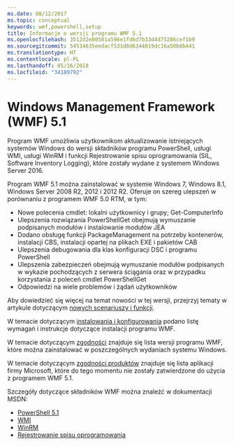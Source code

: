 ```yaml
---
ms.date: 08/12/2017
ms.topic: conceptual
keywords: wmf,powershell,setup
title: Informacje o wersji programu WMF 5.1
ms.openlocfilehash: 3512d2e80501a596e1fd6d7b33d4d75286cef1b9
ms.sourcegitcommit: 54534635eedacf531d8d6344019dc16a50b8b441
ms.translationtype: HT
ms.contentlocale: pl-PL
ms.lasthandoff: 05/16/2018
ms.locfileid: "34189792"
---
```

# <a name="windows-management-framework-wmf-51"></a>Windows Management Framework (WMF) 5.1 #

Program WMF umożliwia użytkownikom aktualizowanie istniejących systemów Windows do wersji składników programu PowerShell, usługi WMI, usługi WinRM i funkcji Rejestrowanie spisu oprogramowania (SIL, Software Inventory Logging), które zostały wydane z systemem Windows Server 2016.

Program WMF 5.1 można zainstalować w systemie Windows 7, Windows 8.1, Windows Server 2008 R2, 2012 i 2012 R2. Oferuje on szereg ulepszeń w porównaniu z programem WMF 5.0 RTM, w tym:

- Nowe polecenia cmdlet: lokalni użytkownicy i grupy; Get-ComputerInfo
- Ulepszenia rozwiązania PowerShellGet obejmują wymuszanie podpisanych modułów i instalowanie modułów JEA
- Dodano obsługę funkcji PackageManagement na potrzeby kontenerów, instalacji CBS, instalacji opartej na plikach EXE i pakietów CAB
- Ulepszenia debugowania dla klas konfiguracji DSC i programu PowerShell
- Ulepszenia zabezpieczeń obejmują wymuszanie modułów podpisanych w wykazie pochodzących z serwera ściągania oraz w przypadku korzystania z poleceń cmdlet PowerShellGet
- Odpowiedzi na wiele problemów i żądań użytkowników

Aby dowiedzieć się więcej na temat nowości w tej wersji, przejrzyj tematy w artykule dotyczącym [nowych scenariuszy i funkcji](https://docs.microsoft.com/en-us/powershell/wmf/5.1/scenarios-features).

W temacie dotyczącym [instalowania i konfigurowania](https://docs.microsoft.com/en-us/powershell/wmf/5.1/install-configure) podano listę wymagań i instrukcje dotyczące instalacji programu WMF.

W temacie dotyczącym [zgodności](https://docs.microsoft.com/en-us/powershell/wmf/5.1/compatibility) znajduje się lista wersji programu WMF, które można zainstalować w poszczególnych wydaniach systemu Windows.

W temacie dotyczącym [zgodności produktów](https://docs.microsoft.com/en-us/powershell/wmf/5.1/productincompat) znajduje się lista aplikacji firmy Microsoft, które do tego momentu nie zostały zatwierdzone do użycia z programem WMF 5.1.

Szczegóły dotyczące składników WMF można znaleźć w dokumentacji MSDN:

- [PowerShell 5.1](https://docs.microsoft.com/en-us/powershell/)
- [WMI](https://msdn.microsoft.com/en-us/library/jj152383(v=vs.85).aspx)
- [WinRM](https://msdn.microsoft.com/en-us/library/aa384426(v=vs.85).aspx)
- [Rejestrowanie spisu oprogramowania](https://technet.microsoft.com/en-us/library/dn383584(v=ws.11).aspx)
